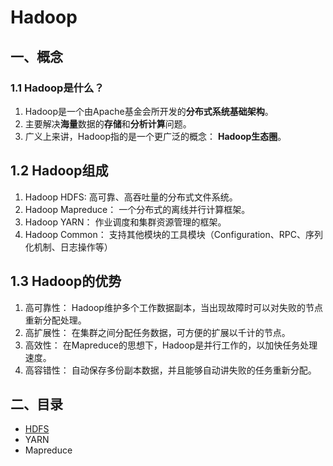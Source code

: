 # Hadoop

## 一、概念

### 1.1 Hadoop是什么？

1. Hadoop是一个由Apache基金会所开发的**分布式系统基础架构**。
2. 主要解决**海量**数据的**存储**和**分析计算**问题。
3. 广义上来讲，Hadoop指的是一个更广泛的概念： **Hadoop生态圈**。

## 1.2 Hadoop组成

1. Hadoop HDFS: 高可靠、高吞吐量的分布式文件系统。
2. Hadoop Mapreduce： 一个分布式的离线并行计算框架。
3. Hadoop YARN： 作业调度和集群资源管理的框架。
4. Hadoop Common： 支持其他模块的工具模块（Configuration、RPC、序列化机制、日志操作等）

## 1.3 Hadoop的优势

1. 高可靠性： Hadoop维护多个工作数据副本，当出现故障时可以对失败的节点重新分配处理。
2. 高扩展性： 在集群之间分配任务数据，可方便的扩展以千计的节点。
3. 高效性： 在Mapreduce的思想下，Hadoop是并行工作的，以加快任务处理速度。
4. 高容错性： 自动保存多份副本数据，并且能够自动讲失败的任务重新分配。

## 二、目录

* [HDFS](HDFS.md)
* YARN
* Mapreduce